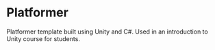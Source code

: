 # Platformer
Platformer template built using Unity and C#. Used in an introduction to Unity course for students.
